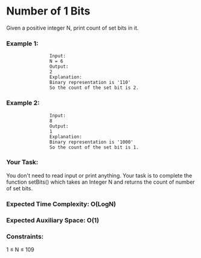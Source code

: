 # Number of 1 Bits

Given a positive integer N, print count of set bits in it. 

### Example 1:

                    Input:
                    N = 6
                    Output:
                    2
                    Explanation:
                    Binary representation is '110' 
                    So the count of the set bit is 2.


### Example 2:

                    Input:
                    8
                    Output:
                    1
                    Explanation:
                    Binary representation is '1000' 
                    So the count of the set bit is 1.


### Your Task:  
You don't need to read input or print anything. Your task is to complete the function setBits() which takes an Integer N and returns the count of number of set bits.

### Expected Time Complexity: O(LogN)
### Expected Auxiliary Space: O(1)

### Constraints: 

1 ≤ N ≤ 109

